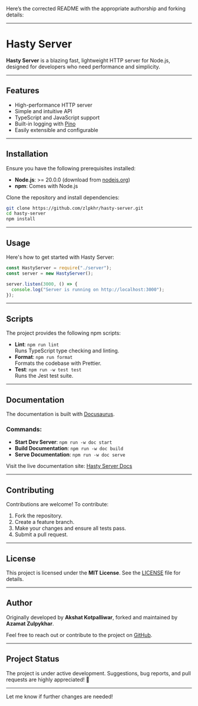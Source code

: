 Here’s the corrected README with the appropriate authorship and forking details:

---

# Hasty Server

**Hasty Server** is a blazing fast, lightweight HTTP server for Node.js, designed for developers who need performance and simplicity.

---

## Features

- High-performance HTTP server
- Simple and intuitive API
- TypeScript and JavaScript support
- Built-in logging with [Pino](https://github.com/pinojs/pino)
- Easily extensible and configurable

---

## Installation

Ensure you have the following prerequisites installed:

- **Node.js**: >= 20.0.0 (download from [nodejs.org](https://nodejs.org))
- **npm**: Comes with Node.js

Clone the repository and install dependencies:

```bash
git clone https://github.com/zlpkhr/hasty-server.git
cd hasty-server
npm install
```

---

## Usage

Here's how to get started with Hasty Server:

```javascript
const HastyServer = require("./server");
const server = new HastyServer();

server.listen(3000, () => {
  console.log("Server is running on http://localhost:3000");
});
```

---

## Scripts

The project provides the following npm scripts:

- **Lint**: `npm run lint`  
  Runs TypeScript type checking and linting.
- **Format**: `npm run format`  
  Formats the codebase with Prettier.
- **Test**: `npm run -w test test`  
  Runs the Jest test suite.

---

## Documentation

The documentation is built with [Docusaurus](https://docusaurus.io).

### Commands:

- **Start Dev Server**: `npm run -w doc start`
- **Build Documentation**: `npm run -w doc build`
- **Serve Documentation**: `npm run -w doc serve`

Visit the live documentation site: [Hasty Server Docs](https://hasty-server.vercel.app)

---

## Contributing

Contributions are welcome! To contribute:

1. Fork the repository.
2. Create a feature branch.
3. Make your changes and ensure all tests pass.
4. Submit a pull request.

---

## License

This project is licensed under the **MIT License**. See the [LICENSE](LICENSE.txt) file for details.

---

## Author

Originally developed by **Akshat Kotpalliwar**, forked and maintained by **Azamat Zulpykhar**.

Feel free to reach out or contribute to the project on [GitHub](https://github.com/zlpkhr/hasty-server).

---

## Project Status

The project is under active development. Suggestions, bug reports, and pull requests are highly appreciated! 🎉

---

Let me know if further changes are needed!
